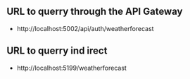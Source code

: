 ## URL to querry through the API Gateway
- http://localhost:5002/api/auth/weatherforecast

## URL to querry ind irect
- http://localhost:5199/weatherforecast